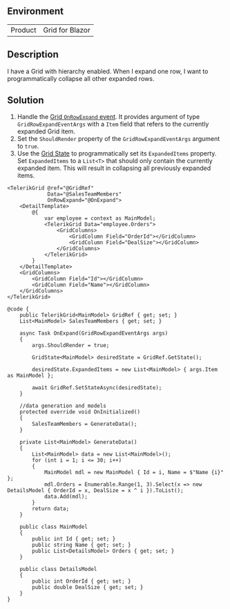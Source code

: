 
## Environment
<table>
<tbody>
<tr>
<td>Product</td>
<td>Grid for Blazor</td>
</tr>
</tbody>
</table>

<!-- duplicate, merge with grid-kb-one-expanded-detail-template -->

## Description

I have a Grid with hierarchy enabled. When I expand one row, I want to programmatically collapse all other expanded rows.

## Solution

1. Handle the [Grid `OnRowExpand` event](slug:grid-events#onrowexpand). It provides argument of type `GridRowExpandEventArgs` with a `Item` field that refers to the currently expanded Grid item.
1. Set the `ShouldRender` property of the `GridRowExpandEventArgs` argument to `true`.
1. Use the [Grid State](slug:grid-state) to programmatically set its `ExpandedItems` property. Set `ExpandedItems` to a `List<T>` that should only contain the currently expanded item. This will result in collapsing all previously expanded items.

````RAZOR
<TelerikGrid @ref="@GridRef"
             Data="@SalesTeamMembers"
             OnRowExpand="@OnExpand">
    <DetailTemplate>
        @{
            var employee = context as MainModel;
            <TelerikGrid Data="employee.Orders">
                <GridColumns>
                    <GridColumn Field="OrderId"></GridColumn>
                    <GridColumn Field="DealSize"></GridColumn>
                </GridColumns>
            </TelerikGrid>
        }
    </DetailTemplate>
    <GridColumns>
        <GridColumn Field="Id"></GridColumn>
        <GridColumn Field="Name"></GridColumn>
    </GridColumns>
</TelerikGrid>

@code {
    public TelerikGrid<MainModel> GridRef { get; set; }
    List<MainModel> SalesTeamMembers { get; set; }

    async Task OnExpand(GridRowExpandEventArgs args)
    {
        args.ShouldRender = true;

        GridState<MainModel> desiredState = GridRef.GetState();

        desiredState.ExpandedItems = new List<MainModel> { args.Item as MainModel };

        await GridRef.SetStateAsync(desiredState);
    }

    //data generation and models
    protected override void OnInitialized()
    {
        SalesTeamMembers = GenerateData();
    }

    private List<MainModel> GenerateData()
    {
        List<MainModel> data = new List<MainModel>();
        for (int i = 1; i <= 30; i++)
        {
            MainModel mdl = new MainModel { Id = i, Name = $"Name {i}" };
            mdl.Orders = Enumerable.Range(1, 3).Select(x => new DetailsModel { OrderId = x, DealSize = x ^ i }).ToList();
            data.Add(mdl);
        }
        return data;
    }

    public class MainModel
    {
        public int Id { get; set; }
        public string Name { get; set; }
        public List<DetailsModel> Orders { get; set; }
    }

    public class DetailsModel
    {
        public int OrderId { get; set; }
        public double DealSize { get; set; }
    }
}
````
